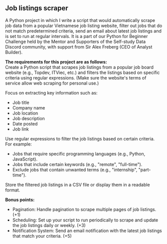 ## Job listings scraper
A Python project in which I write a script that would automatically scrape job data from a popular Vietnamese job listing website, filter out jobs that do not match predetermined criteria, send an email about latest job listings and is set to run at regular intervals. It is a part of our Python for Beginner Challenge held by the Mentor and Supporters of the Self-study Data Discord community, with support from Sir Alex Freberg (CEO of Analyst Builder).

**The requirements for this project are as follows:**  
Create a Python script that scrapes job listings from a popular job board website (e.g., Topdev, ITViec, etc.) and filters the listings based on specific criteria using regular expressions. (Make sure the website's terms of service allow web scraping for personal use.)

Focus on extracting key information such as:
- Job title
- Company name
- Job location
- Job description
- Date posted
- Job link

Use regular expressions to filter the job listings based on certain criteria. For example:
- Jobs that require specific programming languages (e.g., Python, JavaScript).
- Jobs that include certain keywords (e.g., "remote", "full-time").
- Exclude jobs that contain unwanted terms (e.g., "internship", "part-time").

Store the filtered job listings in a CSV file or display them in a readable format.

**Bonus points:**  
- Pagination: Handle pagination to scrape multiple pages of job listings. (+1)
- Scheduling: Set up your script to run periodically to scrape and update the job listings daily or weekly. (+3)
- Notification System: Send an email notification with the latest job listings that match your criteria. (+5)
